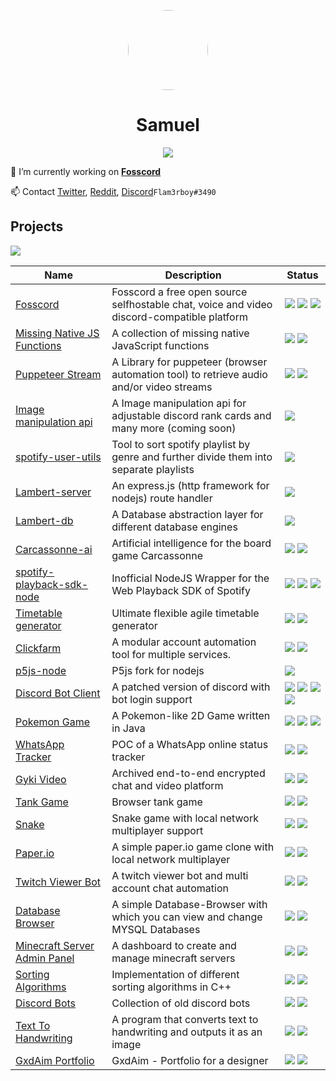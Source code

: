 <p align="center">    
    <img style="border-radius: 100px" width="128" height="128" src="https://user-images.githubusercontent.com/34555296/120018801-eda07a80-bfe7-11eb-8b73-bd245bfad998.png">
</p>
<h1 align="center">Samuel</h1>

<p align="center">    
    <img src="https://github.com/Flam3rboy/Flam3rboy/blob/master/github-metrics.svg">
</p>

🔭 I’m currently working on **[Fosscord](https://github.com/fosscord/fosscord)**

📫 Contact [Twitter](https://twitter.com/Flam3rboy), [Reddit](https://www.reddit.com/user/flam3rboy), [Discord](https://discord.com/users/311129357362135041)`Flam3rboy#3490`

<p>
<h2>Projects</h2>
</p>

<table>
	<thead>
		<tr>
		<th>Name</th>
		<th>Description</th>
		<th>Status</th>
		</tr>
	</thead>
	<tbody>
		<tr>
			<td><a href="https://github.com/fosscord/fosscord">Fosscord</a></td>
			<td>Fosscord a free open source selfhostable chat, voice and video discord-compatible platform</td>
			<td>
				<img src="https://img.shields.io/opencollective/all/fosscord">
				<img src="https://img.shields.io/github/contributors/fosscord/fosscord">
				<img src="https://img.shields.io/github/stars/fosscord/fosscord">
			</td>
		</tr>
		<tr>
			<td>
				<a href="https://github.com/Flam3rboy/missing-native-JS-functions">
		Missing Native JS Functions
		</a>
			</td>
			<td>
				A collection of missing native JavaScript functions
			</td>
			<td>
				<img src="https://img.shields.io/github/languages/top/flam3rboy/missing-native-JS-functions?color=2d7389">
				<img src="https://img.shields.io/npm/dt/missing-native-js-functions">
			</td>
		</tr>
		<tr>
			<td>
				<a href="https://github.com/Flam3rboy/puppeteer-stream">
				Puppeteer Stream
				</a>
			</td>
			<td>A Library for puppeteer (browser automation tool) to retrieve audio and/or video streams</td>
			<td>
				<img src="https://img.shields.io/github/languages/top/flam3rboy/puppeteer-stream?color=2d7389">
				<img src="https://img.shields.io/npm/dt/puppeteer-stream">
			</td>
		</tr>
		<tr>
			<td>
				<a href="https://github.com/x127f/image-manipulation-api">
				Image manipulation api
				</a>
			</td>
			<td>A Image manipulation api for adjustable discord rank cards and many more (coming soon)</td>
			<td>
				<img src="https://img.shields.io/github/languages/top/x127f/image-manipulation-api?color=2d7389">
			</td>
		</tr>
		<tr>
			<td>
				<a href="https://github.com/x127f/spotify-user-utils">
				spotify-user-utils
				</a>
			</td>
			<td>Tool to sort spotify playlist by genre and further divide them into separate playlists</td>
			<td>
				<img src="https://img.shields.io/github/languages/top/x127f/spotify-user-utils?color=2d7389">
			</td>
		</tr>
		<tr>
			<td>
				<a href="https://github.com/Flam3rboy/Lambert-server">
				Lambert-server
				</a>
			</td>
			<td>An express.js (http framework for nodejs) route handler</td>
			<td><img src="https://img.shields.io/github/languages/top/flam3rboy/lambert-server?color=2d7389"></td>
		</tr>
		<tr>
			<td> <a href="https://github.com/Flam3rboy/Lambert-db">Lambert-db</a></td>
			<td>A Database abstraction layer for different database engines</td>
			<td><img src="https://img.shields.io/github/languages/top/flam3rboy/lambert-db?color=2d7389"></td>
		</tr>
		<tr>
			<td>
				<a href="https://github.com/Flam3rboy/carcassonne-ai">
				Carcassonne-ai
				</a>
			</td>
			<td>Artificial intelligence for the board game Carcassonne</td>
			<td>
				<img src="https://img.shields.io/github/languages/top/flam3rboy/carcassonne-ai?color=2d7389">
				<img src="https://img.shields.io/badge/archived-5c5c5c">
			</td>
		</tr>
		<tr>
			<td>
				<a href="https://github.com/Flam3rboy/spotify-playback-sdk-node">
				spotify-playback-sdk-node
				</a>
			</td>
			<td>Inofficial NodeJS Wrapper for the Web Playback SDK of Spotify</td>
			<td>
				<img src="https://img.shields.io/github/languages/top/flam3rboy/spotify-playback-sdk-node?color=f0e05a">
				<img src="https://img.shields.io/npm/dt/spotify-playback-sdk-node">
				<img src="https://img.shields.io/badge/archived-5c5c5c">
			</td>
		</tr>
		<tr>
			<td>
				<a href="https://github.com/x127f/timetable-generator">Timetable generator</a>
			</td>
			<td>
				Ultimate flexible agile timetable generator
			</td>
			<td>
				<img src="https://img.shields.io/github/languages/top/x127f/timetable-generator?color=2d7389">
				<img src="https://img.shields.io/badge/archived-5c5c5c">
			</td>
		</tr>
		<tr>
			<td>
				<a href="https://github.com/Flam3rboy/clickfarm">
				Clickfarm
				</a>
			</td>
			<td>A modular account automation tool for multiple services.</td>
			<td>
				<img src="https://img.shields.io/github/languages/top/flam3rboy/clickfarm?color=2d7389">
				<img src="https://img.shields.io/badge/archived-5c5c5c">
			</td>
		</tr>
		<tr>
			<td>
				<a href="https://github.com/Flam3rboy/p5js-node">
				p5js-node
				</a>
			</td>
			<td>P5js fork for nodejs</td>
			<td><img src="https://img.shields.io/github/languages/top/flam3rboy/p5js-node?color=f0e05a"></td> <img src="https://img.shields.io/badge/archived-5c5c5c">
		</tr>
		<tr>
			<td><a href="https://github.com/Flam3rboy/discord-bot-client">
			Discord Bot Client</a></td>	
			<td>A patched version of discord with bot login support</td>
			<td>
				<img src="https://img.shields.io/github/languages/top/flam3rboy/discord-bot-client?color=e34c25">
				<img src="https://img.shields.io/github/downloads/flam3rboy/discord-bot-client/total">
				<img src="https://img.shields.io/github/stars/Flam3rboy/discord-bot-client">
								<img src="https://img.shields.io/badge/archived-5c5c5c">
			</td>
		</tr>
		<tr>
			<td>
				<a href="https://github.com/Flam3rboy/PokemonGame">Pokemon Game</a>
			</td>
			<td>A Pokemon-like 2D Game written in Java</td>
			<td>
				<img src="https://img.shields.io/github/languages/top/flam3rboy/pokemongame?color=b0721a">
				<img src="https://img.shields.io/badge/archived-5c5c5c">
				<img src="https://img.shields.io/github/contributors/flam3rboy/pokemongame">
			</td>
		</tr>
		<tr>
			<td>
				<a href="https://github.com/Flam3rboy/whatsapp-tracker">WhatsApp Tracker</a>
			</td>
			<td>POC of a WhatsApp online status tracker</td>
			<td>
				<img src="https://img.shields.io/github/languages/top/flam3rboy/whatsapp-tracker?color=2d7389">
				<img src="https://img.shields.io/badge/archived-5c5c5c">
			</td>
		</tr>
		<tr>
			<td>
				<a href="https://github.com/Flam3rboy/gykivideo">Gyki Video</a>
			</td>
			<td>Archived end-to-end encrypted chat and video platform</td>
			<td>
				<img src="https://img.shields.io/github/languages/top/flam3rboy/gykivideo?color=f0e05a">
				<img src="https://img.shields.io/badge/archived-5c5c5c">
			</td>
		</tr>
		<tr>
			<td>
				<a href="https://github.com/Flam3rboy/TankGame">Tank Game</a>
			</td>
			<td>Browser tank game</td>
			<td>
				<img src="https://img.shields.io/github/languages/top/flam3rboy/TankGame?color=f0e05a">
				<img src="https://img.shields.io/badge/archived-5c5c5c">
			</td>
		</tr>
		<tr>
			<td>
				<a href="https://github.com/Flam3rboy/snake">Snake</a>
			</td>
			<td>Snake game with local network multiplayer support</td>
			<td>
				<img src="https://img.shields.io/github/languages/top/flam3rboy/snake?color=f44b7d">
				<img src="https://img.shields.io/badge/archived-5c5c5c">
			</td>
		</tr>
		<tr>
			<td>
				<a href="https://github.com/Flam3rboy/paper.io">Paper.io</a>
			</td>
			<td>A simple paper.io game clone with local network multiplayer</td>
			<td>
				<img src="https://img.shields.io/github/languages/top/flam3rboy/paper.io?color=f44b7d">
				<img src="https://img.shields.io/badge/archived-5c5c5c">
			</td>
		</tr>
		<tr>
			<td>
				<a href="https://github.com/Flam3rboy/twitch-viewer-bot">Twitch Viewer Bot</a>
			</td>
			<td>A twitch viewer bot and multi account chat automation</td>
			<td>
				<img src="https://img.shields.io/github/languages/top/flam3rboy/twitch-viewer-bot?color=f0e05a">
				<img src="https://img.shields.io/badge/archived-5c5c5c">
			</td>
		</tr>
		<tr>
			<td>
				<a href="https://github.com/Flam3rboy/Database-Browser">Database Browser</a>
			</td>
			<td>A simple Database-Browser with which you can view and change MYSQL Databases</td>
			<td>
				<img src="https://img.shields.io/github/languages/top/flam3rboy/database-browser?color=f0e05a">
				<img src="https://img.shields.io/badge/archived-5c5c5c">
			</td>
		</tr>
		<tr>
			<td>
				<a href="https://github.com/Flam3rboy/minecraft-server-admin-panel">Minecraft Server Admin Panel</a>
			</td>
			<td>A dashboard to create and manage minecraft servers</td>
			<td>
				<img src="https://img.shields.io/github/languages/top/flam3rboy/minecraft-server-admin-panel?color=4f5d95">
				<img src="https://img.shields.io/badge/archived-5c5c5c">
			</td>
		</tr>
		<tr>
			<td>
				<a href="https://github.com/Flam3rboy/sorting-algorithms">Sorting Algorithms</a>
			</td>
			<td>Implementation of different sorting algorithms in C++</td>
			<td>
				<img src="https://img.shields.io/github/languages/top/flam3rboy/sorting-algorithms?color=f44b7d">
				<img src="https://img.shields.io/badge/archived-5c5c5c">
			</td>
		</tr>
		<tr>
			<td>
				<a href="https://github.com/Flam3rboy/discord-bots">Discord Bots</a>
			</td>
			<td>Collection of old discord bots</td>
			<td>
				<img src="https://img.shields.io/github/languages/top/flam3rboy/discord-bots?color=f0e05a">
				<img src="https://img.shields.io/badge/archived-5c5c5c">
			</td>
		</tr>
		<tr>
			<td>
				<a href="https://github.com/Flam3rboy/text-to-handwriting">Text To Handwriting</a>
			</td>
			<td>A program that converts text to handwriting and outputs it as an image</td>
			<td>
				<img src="https://img.shields.io/github/languages/top/flam3rboy/text-to-handwriting?color=f44b7d">
				<img src="https://img.shields.io/badge/archived-5c5c5c">
			</td>
		</tr>
		<tr>
			<td>
				<a href="https://github.com/Flam3rboy/GxdAim">GxdAim Portfolio</a>
			</td>
			<td>GxdAim - Portfolio for a designer</td>
			<td>
				<img src="https://img.shields.io/github/languages/top/flam3rboy/GxdAim?color=c6538c">
				<img src="https://img.shields.io/badge/archived-5c5c5c">
			</td>
		</tr>
	</tbody>
</table>
